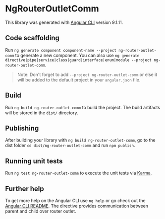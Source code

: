 # NgRouterOutletComm

This library was generated with [Angular CLI](https://github.com/angular/angular-cli) version 9.1.11.

## Code scaffolding

Run `ng generate component component-name --project ng-router-outlet-comm` to generate a new component. You can also use `ng generate directive|pipe|service|class|guard|interface|enum|module --project ng-router-outlet-comm`.
> Note: Don't forget to add `--project ng-router-outlet-comm` or else it will be added to the default project in your `angular.json` file. 

## Build

Run `ng build ng-router-outlet-comm` to build the project. The build artifacts will be stored in the `dist/` directory.

## Publishing

After building your library with `ng build ng-router-outlet-comm`, go to the dist folder `cd dist/ng-router-outlet-comm` and run `npm publish`.

## Running unit tests

Run `ng test ng-router-outlet-comm` to execute the unit tests via [Karma](https://karma-runner.github.io).

## Further help

To get more help on the Angular CLI use `ng help` or go check out the [Angular CLI README](https://github.com/angular/angular-cli/blob/master/README.md).
The directive provides communication between parent and child over router outlet.
 
